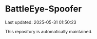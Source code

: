 # BattleEye-Spoofer

Last updated: 2025-05-31 01:50:23

This repository is automatically maintained.

